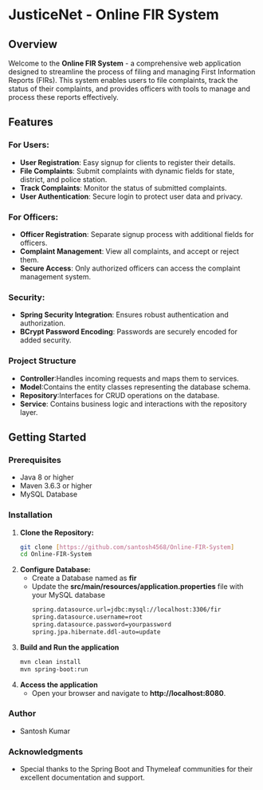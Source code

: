 # JusticeNet - Online FIR System

## Overview

Welcome to the **Online FIR System** - a comprehensive web application designed to streamline the process of filing and managing First Information Reports (FIRs). This system enables users to file complaints, track the status of their complaints, and provides officers with tools to manage and process these reports effectively.

## Features

### For Users:
- **User Registration**: Easy signup for clients to register their details.
- **File Complaints**: Submit complaints with dynamic fields for state, district, and police station.
- **Track Complaints**: Monitor the status of submitted complaints.
- **User Authentication**: Secure login to protect user data and privacy.

### For Officers:
- **Officer Registration**: Separate signup process with additional fields for officers.
- **Complaint Management**: View all complaints, and accept or reject them.
- **Secure Access**: Only authorized officers can access the complaint management system.

### Security:
- **Spring Security Integration**: Ensures robust authentication and authorization.
- **BCrypt Password Encoding**: Passwords are securely encoded for added security.

### Project Structure
- **Controller**:Handles incoming requests and maps them to services.
- **Model**:Contains the entity classes representing the database schema.
- **Repository**:Interfaces for CRUD operations on the database.
- **Service**: Contains business logic and interactions with the repository layer.

## Getting Started

### Prerequisites
- Java 8 or higher
- Maven 3.6.3 or higher
- MySQL Database

### Installation

1. **Clone the Repository:**
   ```sh
   git clone [https://github.com/santosh4568/Online-FIR-System]
   cd Online-FIR-System
2. **Configure Database:**
   - Create a Database named as **fir**
   - Update the **src/main/resources/application.properties** file with your MySQL database
     ```sh
     spring.datasource.url=jdbc:mysql://localhost:3306/fir
     spring.datasource.username=root
     spring.datasource.password=yourpassword
     spring.jpa.hibernate.ddl-auto=update
3. **Build and Run the application**
   ```sh
   mvn clean install
   mvn spring-boot:run
5. **Access the application**
   - Open your browser and navigate to **http://localhost:8080**.
### Author
- Santosh Kumar
### Acknowledgments
- Special thanks to the Spring Boot and Thymeleaf communities for their excellent documentation and support.

